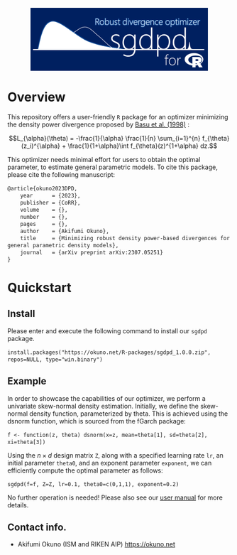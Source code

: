 <p align="center">
<img src="./readme/sgdpd.png" width=400></img>
</p>

# Overview
This repository offers a user-friendly `R` package for an optimizer minimizing the density power divergence proposed by <a href="https://doi.org/10.1093/biomet/85.3.549">Basu et al. (1998)</a> :
```math
L_{\alpha}(\theta)
=
-\frac{1}{\alpha} \frac{1}{n} \sum_{i=1}^{n} f_{\theta}(z_i)^{\alpha} + \frac{1}{1+\alpha}\int f_{\theta}(z)^{1+\alpha} dz.
```
This optimizer needs minimal effort for users to obtain the optimal parameter, to estimate general parametric models. To cite this package, please cite the following manuscript: 
```
@article{okuno2023DPD,
    year      = {2023},
    publisher = {CoRR},
    volume    = {},
    number    = {},
    pages     = {},
    author    = {Akifumi Okuno},
    title     = {Minimizing robust density power-based divergences for general parametric density models},
    journal   = {arXiv preprint arXiv:2307.05251}
}
```

# Quickstart
## Install
Please enter and execute the following command to install our `sgdpd` package.
```R:install
install.packages("https://okuno.net/R-packages/sgdpd_1.0.0.zip", repos=NULL, type="win.binary")
```

## Example
In order to showcase the capabilities of our optimizer, we perform a univariate skew-normal density estimation. Initially, we define the skew-normal density function, parameterized by theta. This is achieved using the dsnorm function, which is sourced from the fGarch package:
```R:f
f <- function(z, theta) dsnorm(x=z, mean=theta[1], sd=theta[2], xi=theta[3])
```
Using the $`n \times d`$ design matrix `Z`, along with a specified learning rate `lr`, an initial parameter `theta0`, and an exponent parameter `exponent`, we can efficiently compute the optimal parameter as follows: 
```R:sgd_dpd
sgdpd(f=f, Z=Z, lr=0.1, theta0=c(0,1,1), exponent=0.2)
```
No further operation is needed! Please also see our <a href="https://github.com/oknakfm/sgdpd/blob/main/sgdpd_manual.pdf">user manual</a> for more details.

## Contact info.
- Akifumi Okuno (ISM and RIKEN AIP) https://okuno.net
